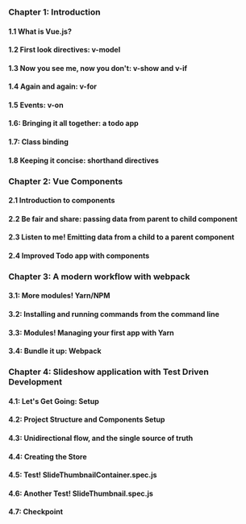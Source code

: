 ### Chapter 1: Introduction

#### 1.1 What is Vue.js?

#### 1.2 First look directives: v-model

#### 1.3 Now you see me, now you don't: v-show and v-if

#### 1.4 Again and again: v-for

#### 1.5 Events: v-on

#### 1.6: Bringing it all together: a todo app

#### 1.7: Class binding

#### 1.8 Keeping it concise: shorthand directives



### Chapter 2: Vue Components

#### 2.1 Introduction to components

#### 2.2 Be fair and share: passing data from parent to child component

#### 2.3 Listen to me! Emitting data from a child to a parent component

#### 2.4 Improved Todo app with components



### Chapter 3: A modern workflow with webpack

#### 3.1: More modules! Yarn/NPM

#### 3.2: Installing and running commands from the command line

#### 3.3: Modules! Managing your first app with Yarn

#### 3.4: Bundle it up: Webpack



### Chapter 4: Slideshow application with Test Driven Development

#### 4.1: Let's Get Going: Setup

#### 4.2: Project Structure and Components Setup

#### 4.3: Unidirectional flow, and the single source of truth

#### 4.4: Creating the Store

#### 4.5: Test! SlideThumbnailContainer.spec.js

#### 4.6: Another Test! SlideThumbnail.spec.js

#### 4.7: Checkpoint

#### 



